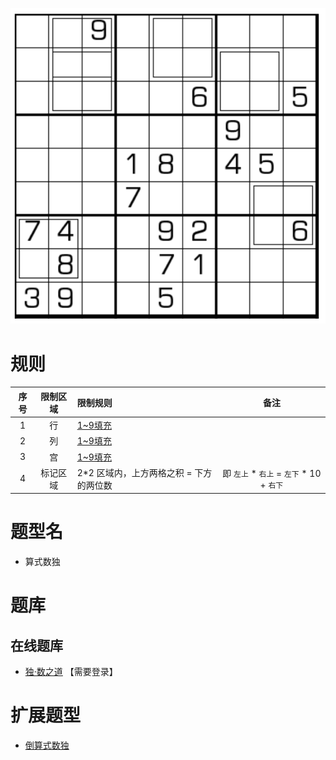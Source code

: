![](../../../../images/sudoku/算式数独.png)

# 规则
| 序号  | 限制区域 | 限制规则                    |                备注                |
|:---:|:----:|:------------------------|:--------------------------------:|
|  1  |  行   | [1~9填充]                 |                                  |
|  2  |  列   | [1~9填充]                 |                                  |
|  3  |  宫   | [1~9填充]                 |                                  |
|  4  | 标记区域 | 2*2 区域内，上方两格之积 = 下方的两位数 | 即 `左上` * `右上` = `左下` * 10 + `右下` |

# 题型名
- 算式数独

# 题库

## 在线题库
- [独·数之道](http://www.sudokufans.org.cn/lx/game.index.php?type=cs) 【需要登录】

# 扩展题型
- [倒算式数独](倒算式数独.md)

[1~9填充]: ../../../../rules.md#1to9填充